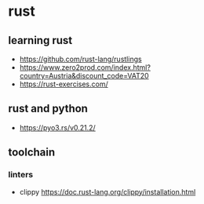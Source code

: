# rust

## learning rust

- https://github.com/rust-lang/rustlings
- https://www.zero2prod.com/index.html?country=Austria&discount_code=VAT20
- https://rust-exercises.com/

## rust and python
- https://pyo3.rs/v0.21.2/


## toolchain

### linters

- clippy https://doc.rust-lang.org/clippy/installation.html
